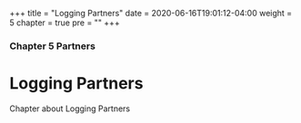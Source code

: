 +++
title = "Logging Partners"
date = 2020-06-16T19:01:12-04:00
weight = 5
chapter = true
pre = "<b></b>"
+++

### Chapter 5 Partners

# Logging Partners

Chapter about Logging Partners